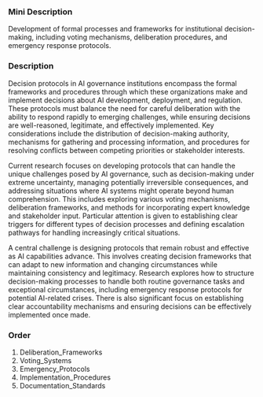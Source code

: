### Mini Description

Development of formal processes and frameworks for institutional decision-making, including voting mechanisms, deliberation procedures, and emergency response protocols.

### Description

Decision protocols in AI governance institutions encompass the formal frameworks and procedures through which these organizations make and implement decisions about AI development, deployment, and regulation. These protocols must balance the need for careful deliberation with the ability to respond rapidly to emerging challenges, while ensuring decisions are well-reasoned, legitimate, and effectively implemented. Key considerations include the distribution of decision-making authority, mechanisms for gathering and processing information, and procedures for resolving conflicts between competing priorities or stakeholder interests.

Current research focuses on developing protocols that can handle the unique challenges posed by AI governance, such as decision-making under extreme uncertainty, managing potentially irreversible consequences, and addressing situations where AI systems might operate beyond human comprehension. This includes exploring various voting mechanisms, deliberation frameworks, and methods for incorporating expert knowledge and stakeholder input. Particular attention is given to establishing clear triggers for different types of decision processes and defining escalation pathways for handling increasingly critical situations.

A central challenge is designing protocols that remain robust and effective as AI capabilities advance. This involves creating decision frameworks that can adapt to new information and changing circumstances while maintaining consistency and legitimacy. Research explores how to structure decision-making processes to handle both routine governance tasks and exceptional circumstances, including emergency response protocols for potential AI-related crises. There is also significant focus on establishing clear accountability mechanisms and ensuring decisions can be effectively implemented once made.

### Order

1. Deliberation_Frameworks
2. Voting_Systems
3. Emergency_Protocols
4. Implementation_Procedures
5. Documentation_Standards
